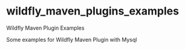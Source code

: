 # wildfly_maven_plugins_examples
Wildfly Maven Plugin Examples


Some examples for Wildfly Maven Plugin with Mysql
